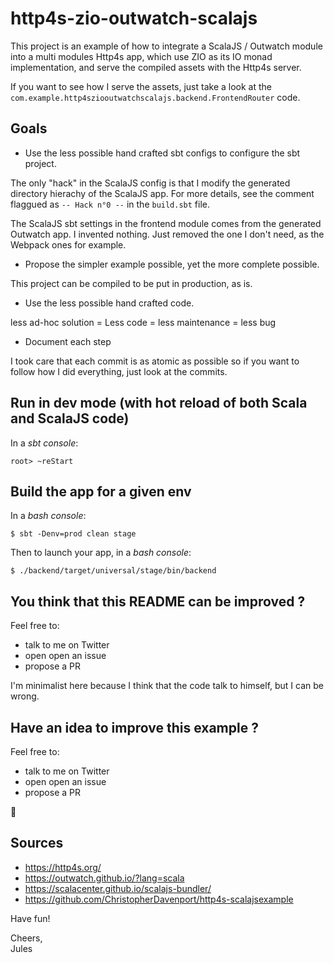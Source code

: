 # http4s-zio-outwatch-scalajs

This project is an example of how to integrate a ScalaJS / Outwatch module into a multi modules Http4s app, 
which use ZIO as its IO monad implementation, and serve the compiled assets with the Http4s server.

If you want to see how I serve the assets, just take a look at the `com.example.http4sziooutwatchscalajs.backend.FrontendRouter` code.

## Goals

 - Use the less possible hand crafted sbt configs to configure the sbt project.

The only "hack" in the ScalaJS config is that I modify the generated directory hierachy of the ScalaJS app.
For more details, see the comment flaggued as `-- Hack n°0 --` in the `build.sbt` file.

The ScalaJS sbt settings in the frontend module comes from the generated Outwatch app. I invented nothing.
Just removed the one I don't need, as the Webpack ones for example.

 - Propose the simpler example possible, yet the more complete possible.

This project can be compiled to be put in production, as is.

 - Use the less possible hand crafted code.

less ad-hoc solution = Less code = less maintenance = less bug

 - Document each step

I took care that each commit is as atomic as possible so if you want to follow how I did everything, just look at the commits.

## Run in dev mode (with hot reload of both Scala and ScalaJS code)

In a *sbt console*:

`root> ~reStart`

## Build the app for a given env

In a *bash console*:

`$ sbt -Denv=prod clean stage`

Then to launch your app, in a *bash console*:

`$ ./backend/target/universal/stage/bin/backend`

## You think that this README can be improved ?
 
Feel free to:
 - talk to me on Twitter 
 - open open an issue
 - propose a PR 
 
I'm minimalist here because I think that the code talk to himself, but I can be wrong.

## Have an idea to improve this example ?

Feel free to:
 - talk to me on Twitter 
 - open open an issue
 - propose a PR 
 
 🙂
 
 
## Sources

 - https://http4s.org/
 - https://outwatch.github.io/?lang=scala
 - https://scalacenter.github.io/scalajs-bundler/
 - https://github.com/ChristopherDavenport/http4s-scalajsexample



Have fun!

Cheers,    
Jules